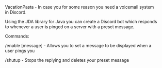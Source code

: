 VacationPasta - In case you for some reason you need a voicemail system in Discord.

Using the JDA library for Java you can create a Discord bot which responds to whenever a user is pinged on a server with a preset message.

Commands:
  
  /enable [message] - Allows you to set a message to be displayed when a user pings you
  
  /shutup           - Stops the replying and deletes your preset message
